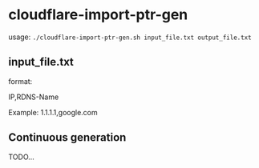 # cloudflare-import-ptr-gen

usage: `./cloudflare-import-ptr-gen.sh input_file.txt output_file.txt`

## input_file.txt

format:

IP,RDNS-Name

Example: 1.1.1.1,google.com

## Continuous generation

TODO...
